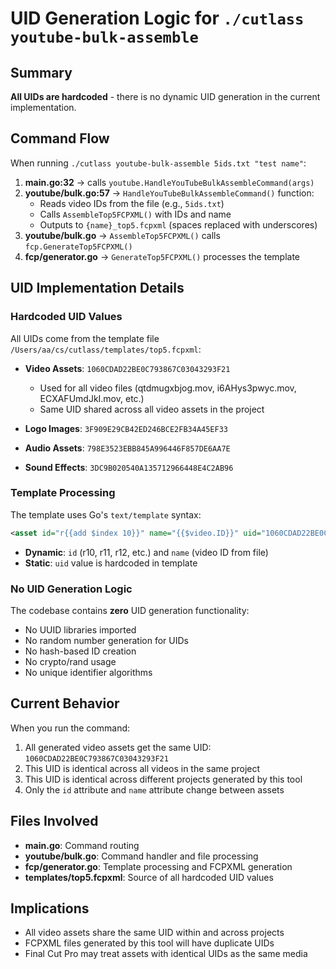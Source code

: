# UID Generation Logic for `./cutlass youtube-bulk-assemble`

## Summary
**All UIDs are hardcoded** - there is no dynamic UID generation in the current implementation.

## Command Flow
When running `./cutlass youtube-bulk-assemble 5ids.txt "test name"`:

1. **main.go:32** → calls `youtube.HandleYouTubeBulkAssembleCommand(args)`
2. **youtube/bulk.go:57** → `HandleYouTubeBulkAssembleCommand()` function:
   - Reads video IDs from the file (e.g., `5ids.txt`)
   - Calls `AssembleTop5FCPXML()` with IDs and name
   - Outputs to `{name}_top5.fcpxml` (spaces replaced with underscores)
3. **youtube/bulk.go** → `AssembleTop5FCPXML()` calls `fcp.GenerateTop5FCPXML()`
4. **fcp/generator.go** → `GenerateTop5FCPXML()` processes the template

## UID Implementation Details

### Hardcoded UID Values
All UIDs come from the template file `/Users/aa/cs/cutlass/templates/top5.fcpxml`:

- **Video Assets**: `1060CDAD22BE0C793867C03043293F21`
  - Used for all video files (qtdmugxbjog.mov, i6AHys3pwyc.mov, ECXAFUmdJkI.mov, etc.)
  - Same UID shared across all video assets in the project

- **Logo Images**: `3F909E29CB42ED246BCE2FB34A45EF33`
- **Audio Assets**: `798E3523EBB845A996446F857DE6AA7E` 
- **Sound Effects**: `3DC9B020540A135712966448E4C2AB96`

### Template Processing
The template uses Go's `text/template` syntax:
```xml
<asset id="r{{add $index 10}}" name="{{$video.ID}}" uid="1060CDAD22BE0C793867C03043293F21" ...>
```

- **Dynamic**: `id` (r10, r11, r12, etc.) and `name` (video ID from file)
- **Static**: `uid` value is hardcoded in template

### No UID Generation Logic
The codebase contains **zero** UID generation functionality:
- No UUID libraries imported
- No random number generation for UIDs
- No hash-based ID creation
- No crypto/rand usage
- No unique identifier algorithms

## Current Behavior
When you run the command:
1. All generated video assets get the same UID: `1060CDAD22BE0C793867C03043293F21`
2. This UID is identical across all videos in the same project
3. This UID is identical across different projects generated by this tool
4. Only the `id` attribute and `name` attribute change between assets

## Files Involved
- **main.go**: Command routing
- **youtube/bulk.go**: Command handler and file processing
- **fcp/generator.go**: Template processing and FCPXML generation
- **templates/top5.fcpxml**: Source of all hardcoded UID values

## Implications
- All video assets share the same UID within and across projects
- FCPXML files generated by this tool will have duplicate UIDs
- Final Cut Pro may treat assets with identical UIDs as the same media